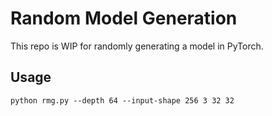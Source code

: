 # Random Model Generation

This repo is WIP for randomly generating a model in PyTorch.

## Usage

`python rmg.py --depth 64 --input-shape 256 3 32 32`
